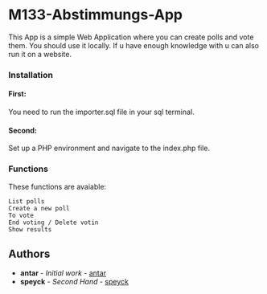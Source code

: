 # M133-Abstimmungs-App

This App is a simple Web Application where you can create polls and vote them. You should use it locally. If u have enough knowledge with u can also run it on a website.


### Installation

#### First: 

You need to run the importer.sql file in your sql terminal.

#### Second:

Set up a PHP environment and navigate to the index.php file.

### Functions

These functions are avaiable:

```
List polls
Create a new poll
To vote
End voting / Delete votin
Show results
```

## Authors

* **antar** - *Initial work* - [antar](https://github.com/antar)
* **speyck** - *Second Hand* - [speyck](https://github.com/speyck)
